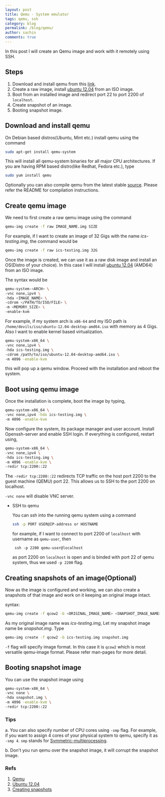 ```yaml
---
layout: post
title: Qemu - System emulator
tags: qemu, ssh
category: blog
permalink: /blog/qemu/
author: sachin
comments: true
---
```


In this post I will create an Qemu image and work with it remotely
using SSH.

## Steps

1. Download and install qemu from this
   [link](http://wiki.qemu.org/Main_Page).
2. Create a raw image, install
   [ubuntu 12.04](http://releases.ubuntu.com/12.04/) from an ISO
   image.
3. Boot from an installed image and redirect port 22 to port 2200 of
`localhost`.
4. Create snapshot of an image.
5. Booting snapshot image.

## Download and install qemu

On Debian based distros(Ubuntu, Mint etc.) install qemu using the
command

``` bash
sudo apt-get install qemu-system
```

This will install all qemu-system binaries for all major CPU
architectures. If you are having RPM based distro(like Redhat, Fedora
etc.), type

``` bash
sudo yum install qemu
```

Optionally you can also compile qemu from the latest stable
[source](http://wiki.qemu.org/download/qemu-1.2.0-rc0.tar.bz2). Please
refer the README for compilation instructions.

## Create qemu image

We need to first create a raw qemu image using the command

``` bash
qemu-img create -f raw IMAGE_NAME.img SIZE
```

For example, if I want to create an image of 32 Gigs with the name
_ics-testing.img_, the command would be

``` bash
qemu-img create -f raw ics-testing.img 32G
```

Once the image is created, we can use it as a raw disk image and
install an OS(Distro of your choice). In this case I will install
[ubuntu 12.04](http://releases.ubuntu.com/12.04/ubuntu-12.04-desktop-amd64.iso)
(AMD64) from an ISO image.

The syntax would be

``` bash
qemu-system-<ARCH> \
-vnc none,ipv4 \
-hda <IMAGE_NAME> \
-cdrom </PATH/TO/ISO/FILE> \
-m <MEMORY_SIZE> \
-enable-kvm
```

For example, if my system arch is `x86-64` and my ISO path is
`/home/devils/iso/ubuntu-12.04-desktop-amd64.iso` with memory as 4
Gigs. Also I want to enable kernel based virtualization.

``` bash
qemu-system-x86_64 \
-vnc none,ipv4 \
-hda ics-testing.img \
-cdrom /path/to/iso/ubuntu-12.04-desktop-amd64.iso \
-m 4096 -enable-kvm
```

this will pop up a qemu window. Proceed with the installation and
reboot the system.

## Boot using qemu image

Once the installation is complete, boot the image by typing,

``` bash
qemu-system-x86_64 \
-vnc none,ipv4 -hda ics-testing.img \
-m 4096 -enable-kvm
```

Now configure the system, its package manager and user account.
Install Openssh-server and enable SSH login. If everything is
configured, restart using,

``` bash
qemu-system-x86_64 \
-vnc none,ipv4 \
-hda ics-testing.img \
-m 4096 -enable-kvm \
-redir tcp:2200::22
```

The `-redir tcp:2200::22` redirects TCP traffic on the host port 2200
to the guest machine (QEMU) port 22. This allows us to SSH to the port
2200 on localhost.

`-vnc none` will disable VNC server.

-  SSH to qemu

    You can ssh into the running qemu system using a command

	``` bash
	ssh -p PORT USER@IP-address or HOSTNAME
	```

    for example, if I want to connect to port 2200 of `localhost` with
    username as `qemu-user`, then

        ssh -p 2200 qemu-user@localhost

    as port 2200 on `localhost` is open and is binded with port 22 of
    qemu system, thus we used `-p 2200` flag.

## Creating snapshots of an image(Optional)

Now as the image is configured and working, we can also create a
snapshots of that image and work on it keeping an original image
intact.

syntax:

``` bash
qemu-img create -f qcow2 -b <ORIGINAL_IMAGE_NAME> <SNAPSHOT_IMAGE_NAME>
```

As my original image name was _ics-testing.img_, Let my snapshot image
name be _snapshot.img_. Type

``` bash
qemu-img create -f qcow2 -b ics-testing.img snapshot.img
```

`-f` flag will specify image format. In this case it is `qcow2` which
is most versatile qemu-image format. Please refer man-pages for more
detail.

## Booting snapshot image

You can use the snapshot image using

``` bash
qemu-system-x86_64 \
-vnc none \
-hda snapshot.img \
-m 4096 -enable-kvm \
-redir tcp:2200::22
```

### Tips

a. You can also specify number of CPU cores using `-smp` flag. For
example, if you want to assign 4 cores of your physical system to
qemu, specify it as `-smp 4`. `smp` stands for
[Symmetric-multiprocessing](http://en.wikipedia.org/wiki/Symmetric_multiprocessing).

b. Don't you run qemu over the snapshot image, it will corrupt the
snapshot image.

### Refs

1.  [Qemu](http://wiki.qemu.org/Main_Page)
2.  [Ubuntu 12.04](http://releases.ubuntu.com/12.04/)
3.  [Creating snapshots](http://wiki.qemu.org/Documentation/CreateSnapshot)
